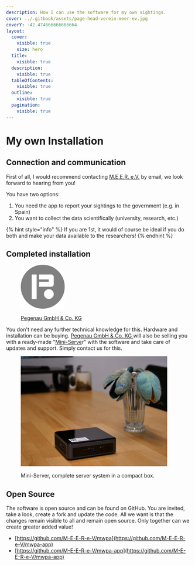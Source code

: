 ```yaml
---
description: How I can use the software for my own sightings.
cover: ../.gitbook/assets/page-head-verein-meer-ev.jpg
coverY: -42.474666666666664
layout:
  cover:
    visible: true
    size: hero
  title:
    visible: true
  description:
    visible: true
  tableOfContents:
    visible: true
  outline:
    visible: true
  pagination:
    visible: true
---
```


# My own Installation

## Connection and communication

First of all, I would recommend contacting [M.E.E.R. e.V.](https://m-e-e-r.de/) by email, we look forward to hearing from you!

You have two options:

1. You need the app to report your sightings to the government (e.g. in Spain)
2. You want to collect the data scientifically (university, research, etc.)

{% hint style="info" %}
If you are 1st, it would of course be ideal if you do both and make your data available to the researchers!
{% endhint %}

## Completed installation

<figure><img src="../.gitbook/assets/pkg_logo_rund.png" alt=""><figcaption><p><a href="https://www.pegenau.de/">Pegenau GmbH &#x26; Co. KG</a></p></figcaption></figure>

You don't need any further technical knowledge for this. Hardware and installation can be buying. [Pegenau GmbH & Co. KG ](https://www.pegenau.de/)will also be selling you with a ready-made "[Mini-Serve](https://www.pegenau.de/miniserver/)r" with the software and take care of updates and support. Simply contact us for this.

<figure><img src="../.gitbook/assets/miniserver_csc-scaled-ponn5xr24mr81r7t4hvxwqdt7q3jbt20ehfr94gmuw.jpg" alt=""><figcaption><p>Mini-Server, complete server system in a compact box.</p></figcaption></figure>

## Open Source

The software is open source and can be found on GitHub. You are invited, take a look, create a fork and update the code. All we want is that the changes remain visible to all and remain open source. Only together can we create greater added value!

* [https://github.com/M-E-E-R-e-V/mwpa](https://github.com/M-E-E-R-e-V/mwpa-app)
* [https://github.com/M-E-E-R-e-V/mwpa-app](https://github.com/M-E-E-R-e-V/mwpa-app)

